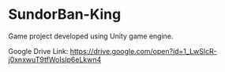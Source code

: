 # SundorBan-King
Game project developed using Unity game engine.

Google Drive Link: https://drive.google.com/open?id=1_LwSlcR-j0xnxwuT9tfWoIsIp6eLkwn4
